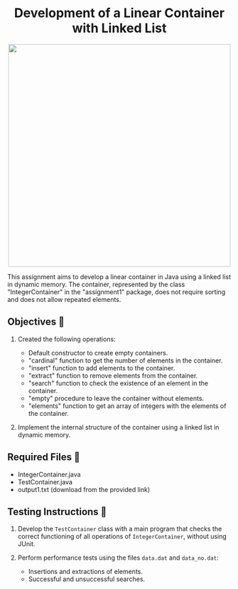 <h1 align="center">Development of a Linear Container with Linked List</h1>
<p align="center">
  <img width="500px" src="https://github.com/AlejandroDavidArzolaSaavedra/Data-Structures/assets/90756437/21b0fa97-7fb4-4e54-a2e7-b6757598cce5"/>
</p>
This assignment aims to develop a linear container in Java using a linked list in dynamic memory. The container, represented by the class "IntegerContainer" in the "assignment1" package, does not require sorting and does not allow repeated elements.


## Objectives 🎯

1. Created the following operations:
   - Default constructor to create empty containers.
   - "cardinal" function to get the number of elements in the container.
   - "insert" function to add elements to the container.
   - "extract" function to remove elements from the container.
   - "search" function to check the existence of an element in the container.
   - "empty" procedure to leave the container without elements.
   - "elements" function to get an array of integers with the elements of the container.

2. Implement the internal structure of the container using a linked list in dynamic memory.

## Required Files 📄

- IntegerContainer.java
- TestContainer.java
- output1.txt (download from the provided link)

## Testing Instructions 🧪

1. Develop the `TestContainer` class with a main program that checks the correct functioning of all operations of `IntegerContainer`, without using JUnit.

2. Perform performance tests using the files `data.dat` and `data_no.dat`:
   - Insertions and extractions of elements.
   - Successful and unsuccessful searches.
     
